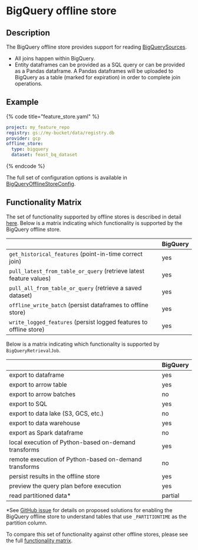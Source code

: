 # BigQuery offline store

## Description

The BigQuery offline store provides support for reading [BigQuerySources](../data-sources/bigquery.md).

* All joins happen within BigQuery. 
* Entity dataframes can be provided as a SQL query or can be provided as a Pandas dataframe. A Pandas dataframes will be uploaded to BigQuery as a table (marked for expiration) in order to complete join operations.

## Example

{% code title="feature_store.yaml" %}
```yaml
project: my_feature_repo
registry: gs://my-bucket/data/registry.db
provider: gcp
offline_store:
  type: bigquery
  dataset: feast_bq_dataset
```
{% endcode %}

The full set of configuration options is available in [BigQueryOfflineStoreConfig](https://rtd.feast.dev/en/latest/index.html#feast.infra.offline_stores.bigquery.BigQueryOfflineStoreConfig).

## Functionality Matrix

The set of functionality supported by offline stores is described in detail [here](overview.md#functionality).
Below is a matrix indicating which functionality is supported by the BigQuery offline store.

|                                                                    | BigQuery |
| :----------------------------------------------------------------- | :------- |
| `get_historical_features` (point-in-time correct join)             | yes      |
| `pull_latest_from_table_or_query` (retrieve latest feature values) | yes      |
| `pull_all_from_table_or_query` (retrieve a saved dataset)          | yes      |
| `offline_write_batch` (persist dataframes to offline store)        | yes      |
| `write_logged_features` (persist logged features to offline store) | yes      |

Below is a matrix indicating which functionality is supported by `BigQueryRetrievalJob`.

|                                                       | BigQuery |
| ----------------------------------------------------- | -------- |
| export to dataframe                                   | yes      |
| export to arrow table                                 | yes      |
| export to arrow batches                               | no       |
| export to SQL                                         | yes      |
| export to data lake (S3, GCS, etc.)                   | no       |
| export to data warehouse                              | yes      |
| export as Spark dataframe                             | no       |
| local execution of Python-based on-demand transforms  | yes      |
| remote execution of Python-based on-demand transforms | no       |
| persist results in the offline store                  | yes      |
| preview the query plan before execution               | yes      |
| read partitioned data*                                | partial  |

*See [GitHub issue](https://github.com/feast-dev/feast/issues/2530) for details on proposed solutions for enabling the BigQuery offline store to understand tables that use `_PARTITIONTIME` as the partition column.

To compare this set of functionality against other offline stores, please see the full [functionality matrix](overview.md#functionality-matrix).
